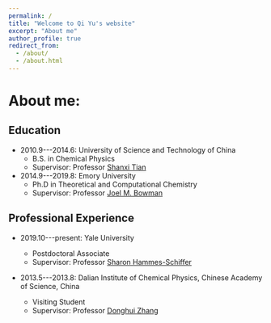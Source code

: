 ```yaml
---
permalink: /
title: "Welcome to Qi Yu's website"
excerpt: "About me"
author_profile: true
redirect_from: 
  - /about/
  - /about.html
---
```


About me:
======

Education
------
* 2010.9---2014.6: University of Science and Technology of China
  * B.S. in Chemical Physics
  * Supervisor: Professor [Shanxi Tian](http://staff.ustc.edu.cn/~sxtian/)
* 2014.9---2019.8: Emory University
  * Ph.D in Theoretical and Computational Chemistry
  * Supervisor: Professor [Joel M. Bowman](https://scholarblogs.emory.edu/bowman/)

Professional Experience
------
* 2019.10---present: Yale University
  * Postdoctoral Associate
  * Supervisor: Professor [Sharon Hammes-Schiffer](https://www.hammes-schiffer-group.org/)

* 2013.5---2013.8: Dalian Institute of Chemical Physics, Chinese Academy of Science, China
  * Visiting Student
  * Supervisor: Professor [Donghui Zhang](http://people.ucas.ac.cn/~zhangdh?language=en)

 
